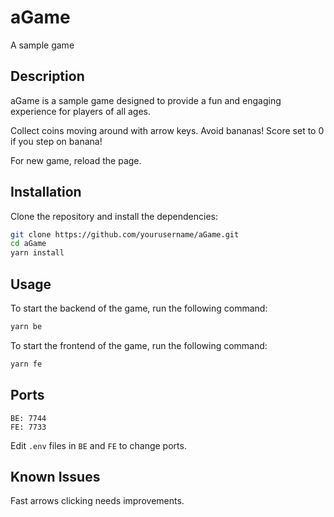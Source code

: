 # aGame

A sample game

## Description

aGame is a sample game designed to provide a fun and engaging experience for players of all ages. 

Collect coins moving around with arrow keys. Avoid bananas! Score set to 0 if you step on banana!

For new game, reload the page.

## Installation

Clone the repository and install the dependencies:

```bash
git clone https://github.com/yourusername/aGame.git
cd aGame
yarn install
```

## Usage

To start the backend of the game, run the following command:

```bash
yarn be
```

To start the frontend of the game, run the following command:

```bash
yarn fe
```

## Ports

```
BE: 7744
FE: 7733
````

Edit `.env` files in `BE` and `FE` to change ports.

## Known Issues

Fast arrows clicking needs improvements.
